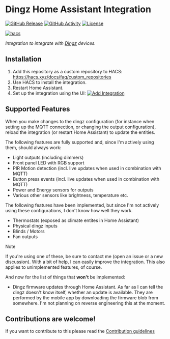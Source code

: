 # Dingz Home Assistant Integration

[![GitHub Release](https://img.shields.io/github/release/siku2/hass-dingz.svg?style=for-the-badge)](https://github.com/siku2/hass-dingz/releases)
[![GitHub Activity](https://img.shields.io/github/commit-activity/y/siku2/hass-dingz.svg?style=for-the-badge)](https://github.com/siku2/hass-dingz/commits/main)
[![License](https://img.shields.io/github/license/siku2/hass-dingz.svg?style=for-the-badge)](LICENSE)

[![hacs](https://img.shields.io/badge/HACS-Custom-orange.svg?style=for-the-badge)](https://hacs.xyz/docs/faq/custom_repositories)

_Integration to integrate with [Dingz](https://www.dingz.ch) devices._


## Installation

1. Add this repository as a custom repository to HACS: <https://hacs.xyz/docs/faq/custom_repositories>
2. Use HACS to install the integration.
3. Restart Home Assistant.
4. Set up the integration using the UI: [![Add Integration](https://my.home-assistant.io/badges/config_flow_start.svg)](https://my.home-assistant.io/redirect/config_flow_start/?domain=dingz)


## Supported Features

When you make changes to the dingz configuration (for instance when setting up the MQTT connection, or changing the output configuration), reload the integration (or restart Home Assistant) to update the entities.

The following features are fully supported and, since I'm actively using them, should always work:

- Light outputs (including dimmers)
- Front panel LED with RGB support
- PIR Motion detection (incl. live updates when used in combination with MQTT)
- Button press events (incl. live updates when used in combination with MQTT)
- Power and Energy sensors for outputs
- Various other sensors like brightness, temperature etc.

The following features have been implemented, but since I'm not actively using these configurations, I don't know how well they work.

- Thermostats (exposed as climate entites in Home Assistant)
- Physical dingz inputs
- Blinds / Motors
- Fan outputs

> [!NOTE]
> If you're using one of these, be sure to contact me (open an issue or a new discussion). With a bit of help, I can easily improve the integration.
> This also applies to unimplemented features, of course.

And now for the list of things that **won't** be implemented:

- Dingz firmware updates through Home Assistant. As far as I can tell the dingz doesn't know itself, whether an update is available. They are performed by the mobile app by downloading the firmware blob from somewhere. I'm not planning on reverse engineering this at the moment.

## Contributions are welcome!

If you want to contribute to this please read the [Contribution guidelines](CONTRIBUTING.md)
